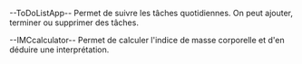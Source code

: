 --ToDoListApp--
Permet de suivre les tâches quotidiennes.
On peut ajouter, terminer ou supprimer des tâches.


--IMCcalculator--
Permet de calculer l'indice de masse corporelle et d'en déduire une interprétation.
